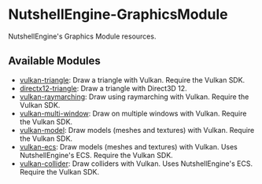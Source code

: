 # NutshellEngine-GraphicsModule
NutshellEngine's Graphics Module resources.

## Available Modules
- [vulkan-triangle](https://github.com/Team-Nutshell/NutshellEngine-GraphicsModule/tree/module/vulkan-triangle): Draw a triangle with Vulkan. Require the Vulkan SDK.
- [directx12-triangle](https://github.com/Team-Nutshell/NutshellEngine-GraphicsModule/tree/module/directx12-triangle): Draw a triangle with Direct3D 12.
- [vulkan-raymarching](https://github.com/Team-Nutshell/NutshellEngine-GraphicsModule/tree/module/vulkan-raymarching): Draw using raymarching with Vulkan. Require the Vulkan SDK.
- [vulkan-multi-window](https://github.com/Team-Nutshell/NutshellEngine-GraphicsModule/tree/module/vulkan-multi-window): Draw on multiple windows with Vulkan. Require the Vulkan SDK.
- [vulkan-model](https://github.com/Team-Nutshell/NutshellEngine-GraphicsModule/tree/module/vulkan-model): Draw models (meshes and textures) with Vulkan. Require the Vulkan SDK.
- [vulkan-ecs](https://github.com/Team-Nutshell/NutshellEngine-GraphicsModule/tree/module/vulkan-ecs): Draw models (meshes and textures) with Vulkan. Uses NutshellEngine's ECS. Require the Vulkan SDK.
- [vulkan-collider](https://github.com/Team-Nutshell/NutshellEngine-GraphicsModule/tree/module/vulkan-collider): Draw colliders with Vulkan. Uses NutshellEngine's ECS. Require the Vulkan SDK.